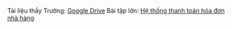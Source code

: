 Tài liệu thầy Trường: [Google Drive](https://drive.google.com/drive/u/0/folders/1HKN6I9OUCAY8kPWQM_loa80NtEIDuDKZ)
Bài tập lớn: [Hệ thống thanh toán hóa đơn nhà hàng](https://github.com/khoivux/BTL_KTMT)

